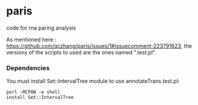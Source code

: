 # paris
code for rna paring analysis

As mentioned here : https://github.com/qczhang/paris/issues/1#issuecomment-223791623, the versions 
of the scripts to used are the ones named ".test.pl".

### Dependencies

You must install Set::IntervalTree module to use annotateTrans.test.pl:

```
perl -MCPAN -e shell
install Set::IntervalTree
```
